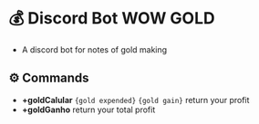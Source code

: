 # 💰 Discord Bot WOW GOLD
* A discord bot for notes of gold making
## ⚙️ Commands
* **+goldCalular** ``{gold expended}`` ``{gold gain}``
return your profit
* **+goldGanho**
return your total profit

